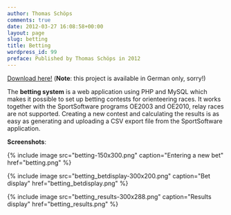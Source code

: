 ```yaml
---
author: Thomas Schöps
comments: true
date: 2012-03-27 16:08:58+00:00
layout: page
slug: betting
title: Betting
wordpress_id: 99
preface: Published by Thomas Schöps in 2012
---
```


[Download here!](http://sourceforge.net/projects/oorienteering/files/Betting/) (**Note**: this project is available in German only, sorry!)

The **betting system** is a web application using PHP and MySQL which makes it possible to set up betting contests for orienteering races. It works together with the SportSoftware programs OE2003 and OE2010, relay races are not supported. Creating a new contest and calculating the results is as easy as generating and uploading a CSV export file from the SportSoftware application.

**Screenshots**:

{% include image src="betting-150x300.png" caption="Entering a new bet" href="betting.png" %}

{% include image src="betting_betdisplay-300x200.png" caption="Bet display" href="betting_betdisplay.png" %}

{% include image src="betting_results-300x288.png" caption="Results display" href="betting_results.png" %}
